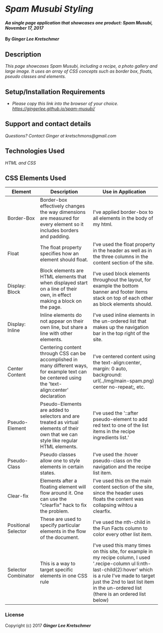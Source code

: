 # _Spam Musubi Styling_

#### _Aa single page application that showcases one product: Spam Musubi, November 17, 2017_

#### By _**Ginger Lee Kretschmer**_

## Description

_This page showcases Spam Musubi, including a recipe, a photo gallery and large image. It uses an array of CSS concepts such as border box, floats, pseudo classes and elements._

## Setup/Installation Requirements

* _Please copy this link into the browser of your choice. https://gingerlee.github.io/spam-musubi/_


## Support and contact details

_Questions? Contact Ginger at kretschmons@gmail.com_

## Technologies Used

_HTML and CSS_

## CSS Elements Used

| Element   |      Description      |  Use in Application |
|----------|-------------|------|
| Border-Box |  Border-box effectively changes the way dimensions are measured for every element so it includes borders and padding. | I've applied border-box to all elements in the body of my html. |
| Float | The float property specifies how an element should float.  |   I've used the float property in the header as well as in the three columns in the content section of the site. |
| Display: Block | Block elements are HTML elements that when displayed start on a line of their own, in effect making a block on the page. |  I've used block elements throughout the layout, for example the bottom banner and footer items stack on top of each other as block elements should.  |
| Display: Inline | Inline elements do not appear on their own line, but share a line with other elements. |  I've used inline elements in the un-ordered list that makes up the navigation bar in the top right of the site. |
| Center Content | Centering content through CSS can be accomplished in many different ways, for example text can be centered using the 'text-align:center' declaration | I've centered content using the text-align:center, margin: 0 auto, background: url(../img/main-spam.png) center no-repeat;, etc. |
| Pseudo-Element | Pseudo-Elements are added to selectors and are treated as virtual elements of their own that we can style like regular HTML elements. |    I've used the '::after pseudo-element to add red text to one of the list items in the recipe ingredients list.' |
| Pseudo-Class | Pseudo classes allow one to style elements in certain states. |    I've used the :hover pseudo-class on the navigation and the recipe list item.  |
| Clear-fix |  Elements after a floating element will flow around it. One can use the "clearfix" hack to fix the problem. |   I've used this on the main content section of the site, since the header uses floats the content was collapsing wihtou a clearfix. |
| Positional Selector | These are used to specify particular elements in the flow of the document. |  I've used the nth-child in the Fun Facts column to color every other list item. |
| Selector Combinator | This is a way to target specific elements in one CSS rule | I've used this many times on this site, for example in my recipe column, I used '.recipe-column ul li:nth-last-child(2):hover' which is a rule I've made to target just the 2nd to last list item in the un-ordered list (there is an ordered list below)|

### License

Copyright (c) 2017 **_Ginger Lee Kretschmer_**
